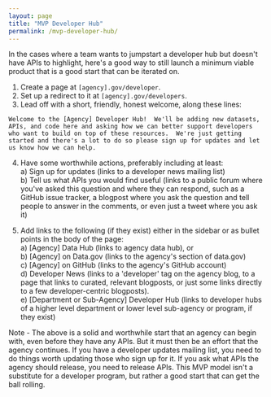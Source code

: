 ```yaml
---
layout: page
title: "MVP Developer Hub"
permalink: /mvp-developer-hub/
---
```


In the cases where a team wants to jumpstart a developer hub but doesn't have APIs to highlight, here's a good way to still launch a minimum viable product that is a good start that can be iterated on.  

1) Create a page at `[agency].gov/developer`.  
2) Set up a redirect to it at `[agency].gov/developers`.  
3) Lead off with a short, friendly, honest welcome, along these lines:  

````
Welcome to the [Agency] Developer Hub!  We'll be adding new datasets, APIs, and code here and asking how we can better support developers who want to build on top of these resources.  We're just getting started and there's a lot to do so please sign up for updates and let us know how we can help.   
````

4) Have some worthwhile actions, preferably including at least:   
  a) Sign up for updates (links to a developer news mailing list)   
  b) Tell us what APIs you would find useful (links to a public forum where you've asked this question and where they can respond, such as a GitHub issue tracker, a blogpost where you ask the question and tell people to answer in the comments, or even just a tweet where you ask it)  
  
5) Add links to the following (if they exist) either in the sidebar or as bullet points in the body of the page:   
  a) [Agency] Data Hub (links to agency data hub), or  
  b) [Agency] on Data.gov (links to the agency's section of data.gov)   
  c) [Agency] on GitHub (links to the agency's GitHub account)  
  d) Developer News (links to a 'developer' tag on the agency blog, to a page that links to curated, relevant blogposts, or just some links directly to a few developer-centric blogposts).    
  e) [Department or Sub-Agency] Developer Hub (links to developer hubs of a higher level department or lower level sub-agency or program, if they exist)  
  

  Note - The above is a solid and worthwhile start that an agency can begin with, even before they have any APIs.  But it must then be an effort that the agency continues.  If you have a developer updates mailing list, you need to do things worth updating those who sign up for it.  If you ask what APIs the agency should release, you need to release APIs.  This MVP model isn't a substitute for a developer program, but rather a good start that can get the ball rolling.  
